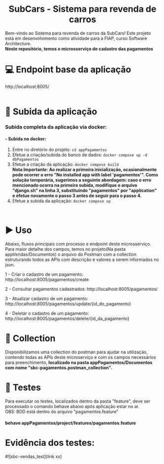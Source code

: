 <h1 align="center"> SubCars - Sistema para revenda de carros </h1>
Bem-vindo ao Sistema para revenda de carros da SubCars! Este projeto está em desenvolvimento como atividade para a FIAP, curso Software Architecture.	
<br/>
<b>Neste repositório, temos o microsserviço de cadastro das pagamentos</b>

# :computer: Endpoint base da aplicação
http://localhost:8005/
<br/>
<br/>

# :hammer: Subida da aplicação
### Subida completa da aplicação via docker:

#### - Subida no docker:
1. Entre no diretório do projeto: `cd appPagamentos`
2. Efetue a criação/subida do banco de dados: `docker compose up -d dbPagamentos`
3. Efetue a criação da aplicação: `docker compose build`                                                                                                                                                                                                                                                     
      <b>Nota Importante:
      Ao realizar a primeira inicialização, ocasionalmente pode ocorrer o erro "No installed app with label 'pagamentos'". Como solução temporária, sugerimos a seguinte abordagem: caso o erro mencionado ocorra na primeira subida, modifique o arquivo "django.sh" na linha       3, substituindo "pagamentos" por "application" e efetue novamente o passo 3 antes de seguir para o passo 4.</b>
4. Efetue a subida da aplicação: `docker compose up`
<br/>
  
# :arrow_forward: Uso 
Abaixo, fluxos principais com processo e endpoint deste microsserviço. Para maior detalhe dos campos, temos no projeto(Na pasta appVendas/Documentos) o arquivo do Postman com a collection estruturando todos as APIs com descrição e valores a serem informados no json.

1 - Criar o cadastro de um pagamento: http://localhost:8005/pagamentos/create

2 - Consultar pagamentos cadastrados: http://localhost:8005/pagamentos/

3 - Atualizar cadastro de um pagamento: http://localhost:8005/pagamentos/update/{id_do_pagamento}

4 - Deletar o cadastro de um pagamento: http://localhost:8005/pagamentos/delete/{id_da_pagamento}

# :page_with_curl: Collection
Disponibilizamos uma collection do postman para ajudar na utilização, contendo todas as APIs deste microserviço e com os campos necessários para preenchimento, <b>localizado na pasta appPagamentos/Documentos com nome "sbc-pagamentos.postman_collection".</b>

# :test_tube: Testes
Para executar os testes, localizados dentro da pasta "feature", deve ser processado o comando behave abaixo após aplicação estar no ar.
<br/>
OBS: BDD está dentro do arquivo "pagamentos.feature"

#### behave appPagamentos/project/features/pagamentos.feature

# Evidência dos testes:

#![sbc-vendas_test](link xx)
